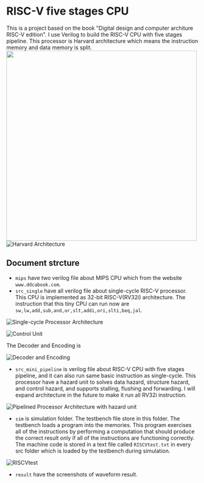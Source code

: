 # RISC-V five stages CPU
This is a project based on the book "Digital design and computer architure RISC-V edition".
I use Verilog to build the RISC-V CPU with five stages pipeline. This processor is Harvard architecture which means the instruction memory and data memory is split.
<img src="https://github.com/BoChen-Ye/RISC-V-five-stage-CPU/tree/main/figure/archi.png" width="500"> 
![Harvard Architecture](https://github.com/BoChen-Ye/RISC-V-five-stage-CPU/tree/main/figure/archi.png)
## Document strcture
- `mips` have two verilog file about MIPS CPU which from the website `www.ddcabook.com`.
- `src_single` have all verilog file about single-cycle RISC-V processor. This CPU is implemented as 32-bit RISC-V(RV32i) architecture. The instruction that this tiny CPU can run now are `sw,lw,add,sub,and,or,slt,addi,ori,slti,beq,jal`.

![Single-cycle Processor Architecture](https://github.com/BoChen-Ye/RISC-V-five-stage-CPU/tree/main/figure/single_cycle.png)

![Control Unit](https://github.com/BoChen-Ye/RISC-V-five-stage-CPU/tree/main/figure/single_control.png)

The Decoder and Encoding is 

![Decoder and Encoding](https://github.com/BoChen-Ye/RISC-V-five-stage-CPU/tree/main/figure/encoding.png)
- `src_mini_pipeline` is verilog file about RISC-V CPU with five stages pipeline, and it can also run same basic instruction as single-cycle. This processor have a hazard unit to solves data hazard, structure hazard, and control hazard, and supports stalling, flushing and forwarding. I will expand architecture in the future to make it run all RV32i instruction.

![Pipelined Processor Architecture with hazard unit](https://github.com/BoChen-Ye/RISC-V-five-stage-CPU/tree/main/figure/pipelined_processor.png)
- `sim` is simulation folder. The testbench file store in this folder. The testbench loads a program into the memories. This program exercises all of the instructions by performing a computation that should produce the correct result only if all of the instructions are functioning correctly. The machine code is stored in a text file called `RISCVtest.txt` in every src folder which is loaded by the testbench during simulation.

![RISCVtest](https://github.com/BoChen-Ye/RISC-V-five-stage-CPU/tree/main/figure/test.png)
- `result` have the screenshots of waveform result.
